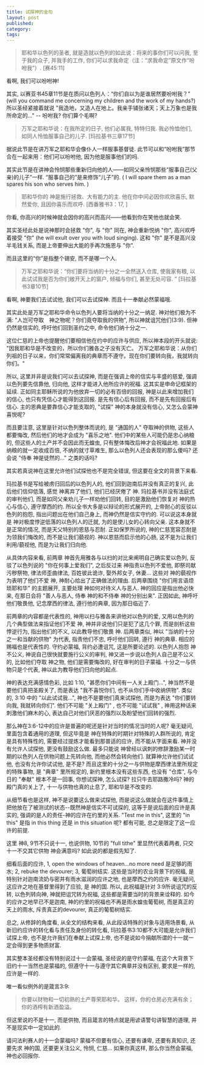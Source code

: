 ```yaml
---
title: 试探神的金句
layout: post
published:
category: 
tags:
---
```


> 耶和华以色列的圣者, 就是造就以色列的如此说：将来的事你们可以问我, 至于我的众子, 并我手的工作, 你们可以求我命定（注：“求我命定”原文作“吩咐我”）. [赛45:11]

看啊, 我们可以吩咐神!

其实, 以赛亚书45章11节是在质问以色列人：“你们自以为是谁居然要吩咐我？” (will you command me concerning my children and the work of my hands?)所以圣经紧接着就说 "我造地，又造人在地上。我亲手铺张诸天；天上万象也是我所命定的..." -- 吩咐我? 你们算个毛啊?

>万军之耶和华说：在我所定的日子, 他们必属我, 特特归我. 我必怜恤他们, 如同人怜恤服事自己的儿子. [玛拉基书三章17节]

据说此节是在讲万军之耶和华会像仆人一样服事基督徒. 此节可以和“吩咐我”那节合在一起来用：他们可以吩咐他, 因为他是服事他们的吗. 

其实此节是在讲神会怜悯那些重新归向他的人——如同父亲怜悯那些“服事自己(父亲)的儿子”一样. “服事自己的”是来修饰“儿子”的. ( I will spare them as a man spares his son who serves him. )


>耶和华你的 神是施行拯救、大有能力的主. 他在你中间必因你欢欣喜乐, 默然爱你, 且因你喜乐而欢呼. [西番雅书3：17, ]

你看, 你高兴的时候神就会因你的高兴而高兴——他看到你在笑他也就会笑. 

其实圣经此处是说神那时会拯救 "你", 与 "你" 同在, 神会重新悦纳 "你", 高兴欢呼着接受 "你" (he will exult over you with loud singing). 这和 "你" 是不是高兴没半毛钱关系, 而是上帝要伸出大能的手再次施恩与 "你".

而且这里的“你”是指整个锡安, 而不是哪一个人. 

> 万军之耶和华说：“你们要将当纳的十分之一全然送入仓库, 使我家有粮, 以此试试我是否为你们敞开天上的窗户, 倾福与你们, 甚至无处可容. ” [玛拉基书3章10节]

看啊, 神要我们去试试他, 我们可以去试探神. 而且十一奉献必然蒙福哦.

其实此处是万军之耶和华命令以色列人要将当纳的十分之一纳足. 神对他们极为不满: "人岂可夺取　神之物呢？你们竟夺取我的供物", 所以神就诅咒他们(3:9). 但神仍然是信实的, 呼吁他们回到圣约之中, 命令他们纳十分之一.

这位仁慈的上帝也提醒他们要相信他在约中的应许与供应, 所以神本段的开头就说: "因我耶和华是不改变的，所以你们雅各之子没有灭亡。 万军之耶和华说：从你们列祖的日子以来，你们常常偏离我的典章而不遵守。现在你们要转向我，我就转向你们。" 

所以, 这里并非是说我们可以去试探神, 而是在强调上帝的信实与丰盛的慈爱, 强调以色列要先信靠他, 归向他, 这样才能进入他所应许的祝福. 这其实是申命记框架的延续. 正如同主耶稣所说的为他放弃一切的必有百倍的回报, 神是以此来增加我们的信心, 也只有凭信心才能得到这回报. 是先有信心后有回报, 而不是先有回报后有信心. 主的恩典是要靠信心才能支取的, "试探" 神的本身就没有信心, 又怎么会蒙神喜悦呢?

而且要注意, 这里是针对以色列整体而说的, 是 "通国的人" 夺取神的供物, 这些人都要悔改, 然后他们的地才会成为 "喜乐之地". 他们中的某些人可能仍是忠心纳粮的, 但这些人的土产并不会因此而无蝗虫, 只有整体悔改后神才会祝福此地. 如果是纳粮的就一定收成百倍, 不纳的就寸草难生, 那么以色列人还会表现的那么傻吗? 还会说 "侍奉 神是徒然的..." 之类的话吗?

其实若真说神在这里允许他们试探他也不是完全错误, 但这要在全文的背景下来看.

玛拉基书是写给被虏归回后的以色列人的, 他们回到迦南后并没有真正的复兴, 此后他们信仰低落, 感觉 神离弃了他们, 他们已经厌倦了 神. 玛拉基书并没有法庭式的审判他们, 而是如同父亲劝儿子一样劝他们回转, 目的是激励他们恢复对 神的热心与信心, 遵守摩西的约. 所以全书大多是以辩论的形式展开的, 上帝耐心的反驳以色列的抱怨, 指出问题出在他们自己身上, 而神仍然是信实守约的. 可以说这本身就是 神对极度悖逆低落的以色列人的迁就, 为的是使儿女的心转向父亲. 这本身就不是正常的情况, 而是天父特别的恩慈与忍耐. 正如保罗所说的, 神的仁慈宽容忍耐是为领我们悔改的, 而不是让我们藐视的. 神以恩慈而启示他的心肠, 这不是为让我们利用/藐视他, 而是为让我们归向他.

从具体内容来看, 前两章 神首先用雅各与以扫的对比来阐明自己确实爱以色列, 反驳了以色列说的 "你在何事上爱我们", 之后反过来 神指责以色列不爱他, 即祭司献污秽祭物, 律法师歪曲律法, 百姓彼此诡诈, 娶外邦女子, 休妻... 这些对 神的藐视作为表明了他们不爱 神, 神耐心给出了正确做法的理由. 后两章围绕 "你们用言语烦琐耶和华" 的主题展开, 主要处理 神如何对待义人与恶人. 神的回应是指出他必快来, 在那日会将 "善人与恶人, 侍奉 神的和不侍奉 神的分别出来". 正因如此, 神呼吁他们敬畏他, 记念摩西的律法, 遵行他的典章, 因为那日临近了.

前两章的内容都是代表性的, 神用以扫与雅各来讲他对以色列的爱, 又用以色列的几个典型做法来指证他们不爱 神, 神并非说他们只是犯了这几个罪, 而是剖析这些悖逆行为, 指出他们的不义, 以此教导他们敬畏 神. 后两章类似, 神以 "当纳的十分之一和当献的供物" 为代表, 指责他们不忠, 呼吁他们回转, 遵行 神的典章. 相应的赐福也是代表性的. 守约必蒙福, 背约必遭诅咒, 这是所要论述的. 以色列人抱怨 神不公义, 神说自己很快就要施行公义的审判,  神又进一步说以色列人自己是不公义的, 比如他们夺取 神之物, 他们是需要悔改的, 好在审判的日子蒙福. 十分之一与供物只是个代表, 神以此为教导他们归向他的起点.

神的表达充满感情色彩, 比如 1:10, "甚愿你们中间有一人关上殿门...", 神当然不是要他们真把圣殿关了, 而是表达 "我不喜悦你们, 也不从你们手中收纳供物". 类似的, 3:10 中的 "以此试试我...", 神也不是要他们真来试探他, 而是为表达 "你们要转向我, 我就转向你们". 他们不可能 "关上殿门" , 也不可能 "试试我" , 神用这种话来刺激他们麻木的心, 表达自己对他们厌恶的强烈以及盼望他们回转的强烈.

那么神在3:6-12中的应许是普遍的呢还是针对当时的情况当时的人呢? 毫无疑问, 里面包含着通用的道理, 但这毕竟是 神在特殊的时期针对特殊的人群所说的, 肯定是具有特殊性的, 需要经过提炼才能看到那普适的应许, 而不能从字面来看.  神并没有允许人试探他, 更没有鼓励这么做. 最多只能说 神曾经以讽刺的修辞激励某一时期的以色列人在供物问题上先转向他, 而他必然会转向他们. 就算神允许他们试试他, 也没有允许你试试他, 是不是? 而且这里的十分之一与供物是摩西律法里所规定的特殊事物, 是 "典章" 里所规定的, 新约里根本没有这些东西, 也没有 "仓库", 与今日的 "奉献" 根本不是一回事, 你想试探神, 怎么试探? 拉只牛去耶路撒冷吗? 神的殿门真的关上了, 十一与供物也真的止息了, 耶和华是不改变的.

从细节看也是这样, 神不是说要这么做来试探他, 而是说这么做就会在这件事情上把他放在了被测试的状态--既然神是信实不可试探的, 这等于是说后面的应许是真实的, 强调的是人的责任-神的应许在约里的关系. "Test me in this", 这里的 "in this" 是指 in this thing 还是 in this situation 呢? 都有可能, 总之是限定了这一应许的前提. 

这里 神8, 9节不只说十一, 也说供物, 10节的 "full tithe" 里显然代表着两者, 只交十一不交其它供物 神会满意吗? 如此说的都是假先知了. 

细看后面的应许, 1, open the windows of heaven...no more need 是足够的雨水; 2, rebuke the devourer; 3,  葡萄树结实. 这些是当时的农业背景下的祝福, 是特别针对迦南流奶与密并有雨水滋润的应许之地, 也是摩西之约的应许. 毫无疑问, 这应许之地在基督里得到了应验, 是 神的国. 所以, 此祝福是针对 3:9所说诅咒的反转, 以色列转向神, 神就把诅咒转为祝福, 这些都是需要当时的背景来诠释的. 如今的应许之地早已不是迦南, 神的约里的祝福也不再是雨水蝗虫葡萄树, 而是真正的天上的雨水, 斥责真正的devourer, 真正的葡萄树结实.

总之, 从修辞的角度看, 从全文的结构来看, 从此段话特殊的对象与适用场景看, 从新旧约应许的转化看与责任及身份的转化看, 玛拉基书3:10都不大可能是允许我们试探上帝, 也不是允许我们在奉献上试探上帝, 也不是说如今捐献所谓的十一就一定会得到更多物质财富. 

其实整本圣经都没有特别说过十一会蒙福, 圣经说的是守约蒙福, 在这个大背景下旧约十一当然也是蒙福的, 但遵守十一与遵守其它典章并没有区别, 要求是一样的, 应许是一样的. 

唯一看似例外的是箴言3:9:
>你要以财物和一切初熟的土产尊荣耶和华。 这样，你的仓房必充满有余；你的酒榨有新酒盈溢。

但这里说的不是十一, 而是供物, 而且箴言的特点就是用谚语警句讲智慧的道理, 并不是现实中一定如此的. 

请问法利赛人的十一会蒙福吗? 蒙福不但要有信心, 还要有谦卑, 还要有真知识, 还要先求 神的国, 还要更关注公义, 怜悯, 仁慈... 如果你真这样, 那么你当然会蒙福, 神也必回报你.